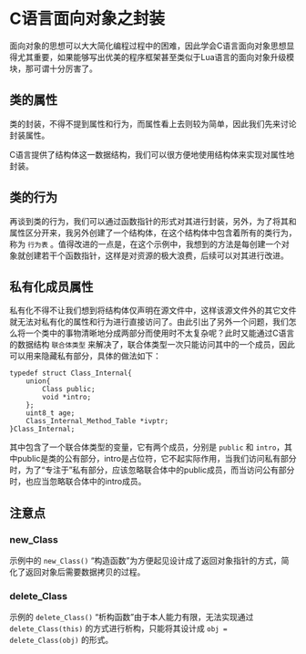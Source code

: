 # C语言面向对象之封装 #

面向对象的思想可以大大简化编程过程中的困难，因此学会C语言面向对象思想显得尤其重要，如果能够写出优美的程序框架甚至类似于Lua语言的面向对象升级模块，那可谓十分厉害了。

## 类的属性 ##

类的封装，不得不提到属性和行为，而属性看上去则较为简单，因此我们先来讨论封装属性。

C语言提供了结构体这一数据结构，我们可以很方便地使用结构体来实现对属性地封装。

## 类的行为 ##

再谈到类的行为，我们可以通过函数指针的形式对其进行封装，另外，为了将其和属性区分开来，我另外创建了一个结构体，在这个结构体中包含着所有的类行为，称为 `行为表` 。值得改进的一点是，在这个示例中，我想到的方法是每创建一个对象就创建若干个函数指针，这样是对资源的极大浪费，后续可以对其进行改进。

## 私有化成员属性 ##

私有化不得不让我们想到将结构体仅声明在源文件中，这样该源文件外的其它文件就无法对私有化的属性和行为进行直接访问了。由此引出了另外一个问题，我们怎么将一个类中的事物清晰地分成两部分而使用时不太复杂呢？此时又能通过C语言的数据结构 `联合体类型` 来解决了，联合体类型一次只能访问其中的一个成员，因此可以用来隐藏私有部分，具体的做法如下：

    typedef struct Class_Internal{
        union{
            Class public;
            void *intro;
        };
        uint8_t age;
        Class_Internal_Method_Table *ivptr;
    }Class_Internal;

其中包含了一个联合体类型的变量，它有两个成员，分别是 `public` 和 `intro`，其中public是类的公有部分，intro是占位符，它不起实际作用，当我们访问私有部分时，为了“专注于”私有部分，应该忽略联合体中的public成员，而当访问公有部分时，也应当忽略联合体中的intro成员。

## 注意点 ##

### new_Class ###

示例中的 `new_Class()` “构造函数”为方便起见设计成了返回对象指针的方式，简化了返回对象后需要数据拷贝的过程。

### delete_Class ###

示例的 `delete_Class()` “析构函数”由于本人能力有限，无法实现通过 `delete_Class(this)` 的方式进行析构，只能将其设计成 `obj = delete_Class(obj)` 的形式。
